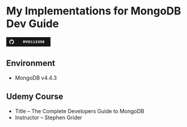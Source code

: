 # My Implementations for MongoDB Dev Guide

<p>
  <a href="https://github.com/Ryo112358" target="_blank" rel="noopener"><img src="./images/ryo112358-github-badge.svg" height=25></a>
</p>

## Environment
- MongoDB v4.4.3

## Udemy Course
- Title – The Complete Developers Guide to MongoDB
- Instructor – Stephen Grider
